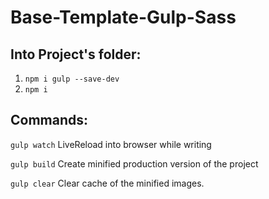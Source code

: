 # Base-Template-Gulp-Sass

## Into Project's folder:
1. `npm i gulp --save-dev`
2. `npm i`

## Commands:

`
gulp watch
`
LiveReload into browser while writing

`
gulp build
`
Create minified production version of the project

`
gulp clear
`
Clear cache of the minified images.
